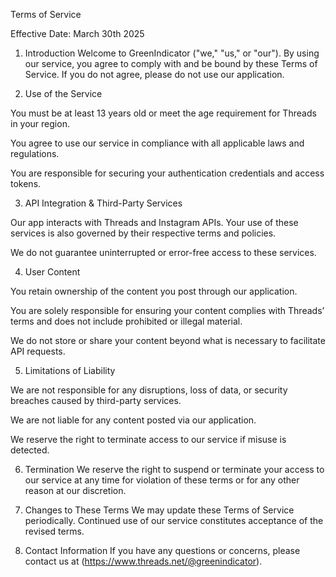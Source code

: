 Terms of Service

Effective Date: March 30th 2025

1. Introduction
Welcome to GreenIndicator ("we," "us," or "our"). By using our service, you agree to comply with and be bound by these Terms of Service. If you do not agree, please do not use our application.

2. Use of the Service

You must be at least 13 years old or meet the age requirement for Threads in your region.

You agree to use our service in compliance with all applicable laws and regulations.

You are responsible for securing your authentication credentials and access tokens.

3. API Integration & Third-Party Services

Our app interacts with Threads and Instagram APIs. Your use of these services is also governed by their respective terms and policies.

We do not guarantee uninterrupted or error-free access to these services.

4. User Content

You retain ownership of the content you post through our application.

You are solely responsible for ensuring your content complies with Threads’ terms and does not include prohibited or illegal material.

We do not store or share your content beyond what is necessary to facilitate API requests.

5. Limitations of Liability

We are not responsible for any disruptions, loss of data, or security breaches caused by third-party services.

We are not liable for any content posted via our application.

We reserve the right to terminate access to our service if misuse is detected.

6. Termination
We reserve the right to suspend or terminate your access to our service at any time for violation of these terms or for any other reason at our discretion.

7. Changes to These Terms
We may update these Terms of Service periodically. Continued use of our service constitutes acceptance of the revised terms.

8. Contact Information
If you have any questions or concerns, please contact us at (https://www.threads.net/@greenindicator).
